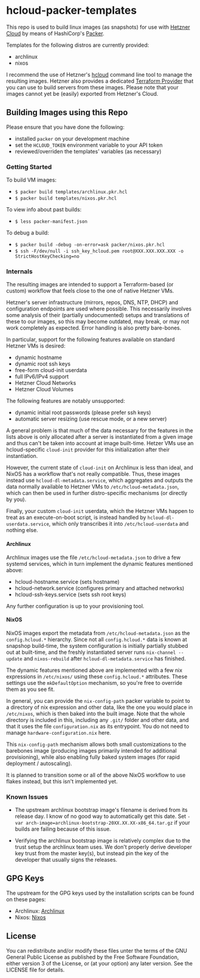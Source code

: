 # hcloud-packer-templates

This repo is used to build linux images (as snapshots) for use with
[Hetzner Cloud](https://www.hetzner.de/cloud) by means of HashiCorp's
[Packer](https://packer.io/).

Templates for the following distros are currently provided:

- archlinux
- nixos

I recommend the use of Hetzner's
[hcloud](https://github.com/hetznercloud/cli/tree/master/cli) command
line tool to manage the resulting images. Hetzner also provides a dedicated
[Terraform Provider](https://www.terraform.io/docs/providers/hcloud/index.html)
that you can use to build servers from these images. Please note that
your images cannot yet be (easily) exported from Hetzner's Cloud.

## Building Images using this Repo

Please ensure that you have done the following:

- installed `packer` on your development machine
- set the `HCLOUD_TOKEN` environment variable to your API token
- reviewed/overriden the templates' variables (as necessary)

### Getting Started

To build VM images:

- `$ packer build templates/archlinux.pkr.hcl`
- `$ packer build templates/nixos.pkr.hcl`

To view info about past builds:

- `$ less packer-manifest.json`

To debug a build:

- `$ packer build -debug -on-error=ask packer/nixos.pkr.hcl`
- `$ ssh -F/dev/null -i ssh_key_hcloud.pem root@XXX.XXX.XXX.XXX -o StrictHostKeyChecking=no`

### Internals

The resulting images are intended to support a Terraform-based (or
custom) workflow that feels close to the one of native Hetzner VMs.

Hetzner's server infrastructure (mirrors, repos, DNS, NTP, DHCP) and
configuration endpoints are used where possible. This necessarily
involves some analysis of their (partially undocumented) setups and
translations of these to our images, so this may become outdated, may
break, or may not work completely as expected. Error handling is also
pretty bare-bones.

In particular, support for the following features available on
standard Hetzner VMs is desired:

- dynamic hostname
- dynamic root ssh keys
- free-form cloud-init userdata
- full IPv6/IPv4 support
- Hetzner Cloud Networks
- Hetzner Cloud Volumes

The following features are notably unsupported:

- dynamic initial root passwords (please prefer ssh keys)
- automatic server resizing (use rescue mode, or a new server)

A general problem is that much of the data necessary for the features
in the lists above is only allocated after a server is instantiated
from a given image and thus can't be taken into account at image
built-time. Hetzer VMs use an hcloud-specific `cloud-init` provider
for this initialization after their instantiation.

However, the current state of `cloud-init` on Archlinux is less than
ideal, and NixOS has a workflow that's not really compatible. Thus,
these images instead use `hcloud-dl-metadata.service`, which
aggregates and outputs the data normally available to Hetzner VMs to
`/etc/hcloud-metadata.json`, which can then be used in further
distro-specific mechanisms (or directly by you).

Finally, your custom `cloud-init` userdata, which the Hetzner VMs
happen to treat as an execute-on-boot script, is instead handled by
`hcloud-dl-userdata.service`, which only transcribes it into
`/etc/hcloud-userdata` and nothing else.

#### Archlinux

Archlinux images use the file `/etc/hcloud-metadata.json` to drive a
few systemd services, which in turn implement the dynamic features
mentioned above:

- hcloud-hostname.service (sets hostname)
- hcloud-network.service (configures primary and attached networks)
- hcloud-ssh-keys.service (sets ssh root keys)

Any further configuration is up to your provisioning tool.

#### NixOS

NixOS images export the metadata from `/etc/hcloud-metadata.json` as
the `config.hcloud.*` hierarchy. Since not all `config.hcloud.*` data
is known at snapshop build-time, the system configuration is initially
partially stubbed out at built-time, and the freshly instantiated
server runs `nix-channel --update` and `nixos-rebuild` after
`hcloud-dl-metadata.service` has finished.

The dynamic features mentioned above are implemented with a few nix
expressions in `/etc/nixos/` using these `config.hcloud.*`
attributes. These settings use the `mkDefaultOption` mechanism, so
you're free to override them as you see fit.

In general, you can provide the `nix-config-path` packer variable to
point to a directory of nix expression and other data, like the one
you would place in `/etc/nixos`, which is then baked into the built
image. Note that the whole directory is included in this, including
any `.git/` folder and other data, and that it uses the file
`configuration.nix` as its entrypoint. You do not need to manage
`hardware-configuration.nix` here.

This `nix-config-path` mechanism allows both small customizations to
the barebones image (producing images primarily intended for
additional provisioning), while also enabling fully baked system
images (for rapid deployment / autoscaling).

It is planned to transition some or all of the above NixOS workflow
to use flakes instead, but this isn't implemented yet.

### Known Issues

- The upstream archlinux bootstrap image's filename is derived from
  its release day. I know of no good way to automatically get this
  date. Set `-var arch-image=archlinux-bootstrap-20XX.XX.XX-x86_64.tar.gz`
  if your builds are failing because of this issue.

- Verifying the archlinux bootstrap image is relatively complex due to
  the trust setup the archlinux team uses. We don't properly derive
  developer key trust from the master key(s), but instead pin the key of
  the developer that usually signs the releases.

## GPG Keys

The upstream for the GPG keys used by the installation scripts can be
found on these pages:

- Archlinux: [Archlinux](https://www.archlinux.org/master-keys/)
- Nixos: [Nixos](https://nixos.org/nix/download.html)

## License

You can redistribute and/or modify these files unter the terms of the
GNU General Public License as published by the Free Software
Foundation, either version 3 of the License, or (at your option) any
later version. See the LICENSE file for details.
